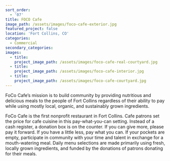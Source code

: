 ```yaml
---
sort_order:
  - '07'
title: FOCO Cafe
image_path: /assets/images/foco-cafe-exterior.jpg
featured_project: false
location: 'Fort Collins, CO'
categories:
  - Commercial
secondary_categories:
images:
  - title:
    project_image_path: /assets/images/foco-cafe-real-courtyard.jpg
  - title:
    project_image_path: /assets/images/foco-cafe-interior.jpg
  - title:
    project_image_path: /assets/images/foco-cafe-courtyard.jpg
---
```


FoCo Cafe’s mission is to build community by providing nutritious and delicious meals to the people of Fort Collins regardless of their ability to pay while using mostly local, organic, and sustainably grown ingredients.

FoCo Cafe is the first nonprofit restaurant in Fort Collins. Cafe patrons set the price for cafe cuisine in this pay-what-you-can setting. Instead of a cash register, a donation box is on the counter. If you can give more, please pay it forward. If you have a little less, pay what you can. If your pockets are empty, participate in community with your time and talent in exchange for a mouth-watering meal. Daily menu selections are made primarily using fresh, locally grown ingredients, and funded by the donations of patrons donating for their meals.